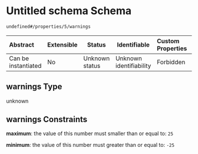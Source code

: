 # Untitled schema Schema

```txt
undefined#/properties/5/warnings
```




| Abstract            | Extensible | Status         | Identifiable            | Custom Properties | Additional Properties | Access Restrictions | Defined In                                                                    |
| :------------------ | ---------- | -------------- | ----------------------- | :---------------- | --------------------- | ------------------- | ----------------------------------------------------------------------------- |
| Can be instantiated | No         | Unknown status | Unknown identifiability | Forbidden         | Allowed               | none                | [segment.schema.json\*](../../out/segment.schema.json "open original schema") |

## warnings Type

unknown

## warnings Constraints

**maximum**: the value of this number must smaller than or equal to: `25`

**minimum**: the value of this number must greater than or equal to: `-25`
